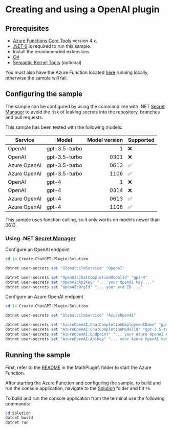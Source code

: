 # Creating and using a OpenAI plugin

## Prerequisites

- [Azure Functions Core Tools](https://github.com/Azure/azure-functions-core-tools) version 4.x.
- [.NET 6](https://dotnet.microsoft.com/download/dotnet/6.0) is required to run this sample.
- Install the recommended extensions
- [C#](https://marketplace.visualstudio.com/items?itemName=ms-dotnettools.csharp)
- [Semantic Kernel Tools](https://marketplace.visualstudio.com/items?itemName=ms-semantic-kernel.semantic-kernel) (optional)

You must also have the Azure Function located [here](./MathPlugin/) running locally, otherwise the sample will fail.

## Configuring the sample

The sample can be configured by using the command line with .NET [Secret Manager](https://learn.microsoft.com/en-us/aspnet/core/security/app-secrets) to avoid the risk of leaking secrets into the repository, branches and pull requests.

This sample has been tested with the following models:

| Service      | Model            | Model version | Supported |
| ------------ | ---------------- | ------------: | --------- |
| OpenAI       | gpt-3.5-turbo    |             1 | ❌        |
| OpenAI       | gpt-3.5-turbo    |          0301 | ❌        |
| Azure OpenAI | gpt-3.5-turbo    |          0613 | ✅        |
| Azure OpenAI | gpt-3.5-turbo    |          1106 | ✅        |
| OpenAI       | gpt-4            |             1 | ❌        |
| OpenAI       | gpt-4            |          0314 | ❌        |
| Azure OpenAI | gpt-4            |          0613 | ✅        |
| Azure OpenAI | gpt-4            |          1106 | ✅        |

This sample uses function calling, so it only works on models newer than 0613.

### Using .NET [Secret Manager](https://learn.microsoft.com/en-us/aspnet/core/security/app-secrets)

Configure an OpenAI endpoint

```powershell {"id":"01J6KPWER9SP48PCB1B2SQQ1VT"}
cd 14-Create-ChatGPT-Plugin/Solution

dotnet user-secrets set "Global:LlmService" "OpenAI"

dotnet user-secrets set "OpenAI:ChatCompletionModelId" "gpt-4"
dotnet user-secrets set "OpenAI:ApiKey" "... your OpenAI key ..."
dotnet user-secrets set "OpenAI:OrgId" "... your ord ID ..."
```

Configure an Azure OpenAI endpoint

```powershell {"id":"01J6KPWERAMHRN5C9NEP175PZX"}
cd 14-Create-ChatGPT-Plugin/Solution

dotnet user-secrets set "Global:LlmService" "AzureOpenAI"

dotnet user-secrets set "AzureOpenAI:ChatCompletionDeploymentName" "gpt-35-turbo"
dotnet user-secrets set "AzureOpenAI:ChatCompletionModelId" "gpt-3.5-turbo-0613"
dotnet user-secrets set "AzureOpenAI:Endpoint" "... your Azure OpenAI endpoint ..."
dotnet user-secrets set "AzureOpenAI:ApiKey" "... your Azure OpenAI key ..."
```

## Running the sample

First, refer to the [README](./MathPlugin/README.md) in the MathPlugin\ folder
to start the Azure Function.

After starting the Azure Function and configuring the sample,
to build and run the console application, navigate to the [Solution](./Solution/) folder and hit `F5`.

To build and run the console application from the terminal use the following commands:

```powershell {"id":"01J6KPWERAMHRN5C9NET01NSTY"}
cd Solution
dotnet build
dotnet run
```
